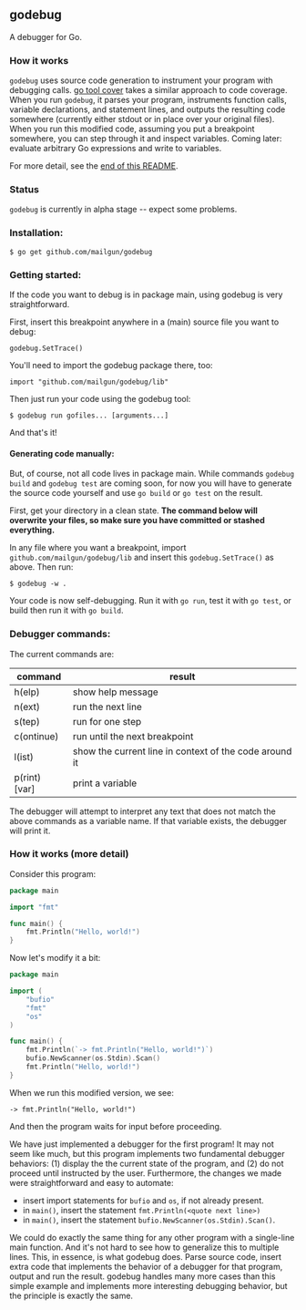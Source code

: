 godebug
-------

A debugger for Go.

### How it works

`godebug` uses source code generation to instrument your program with debugging calls. [go tool cover](http://blog.golang.org/cover) takes a similar approach to code coverage. When you run `godebug`, it parses your program, instruments function calls, variable declarations, and statement lines, and outputs the resulting code somewhere (currently either stdout or in place over your original files). When you run this modified code, assuming you put a breakpoint somewhere, you can step through it and inspect variables. Coming later: evaluate arbitrary Go expressions and write to variables.

For more detail, see the [end of this README](#how-it-works-more-detail).


### Status

`godebug` is currently in alpha stage -- expect some problems.


### Installation:

    $ go get github.com/mailgun/godebug


### Getting started:

If the code you want to debug is in package main, using godebug is very straightforward.

First, insert this breakpoint anywhere in a (main) source file you want to debug:

    godebug.SetTrace()

You'll need to import the godebug package there, too:

    import "github.com/mailgun/godebug/lib"

Then just run your code using the godebug tool:

    $ godebug run gofiles... [arguments...]

And that's it!

#### Generating code manually:

But, of course, not all code lives in package main. While commands `godebug build` and `godebug test` are coming soon, for now you will have to generate the source code yourself and use `go build` or `go test` on the result.

First, get your directory in a clean state. **The command below will overwrite your files, so make sure you have committed or stashed everything.**

In any file where you want a breakpoint, import `github.com/mailgun/godebug/lib` and insert this `godebug.SetTrace()` as above. Then run:

    $ godebug -w .

Your code is now self-debugging. Run it with `go run`, test it with `go test`, or build then run it with `go build`.


### Debugger commands:

The current commands are:

command       | result
--------------|------------------------
h(elp)        | show help message
n(ext)        | run the next line
s(tep)        | run for one step
c(ontinue)    | run until the next breakpoint
l(ist)        | show the current line in context of the code around it
p(rint) [var] | print a variable

The debugger will attempt to interpret any text that does not match the above commands as a variable name. If that variable exists, the debugger will print it.

### How it works (more detail)

Consider this program:

```go
package main

import "fmt"

func main() {
    fmt.Println("Hello, world!")
}
```

Now let's modify it a bit:

```go
package main

import (
    "bufio"
    "fmt"
    "os"
)

func main() {
    fmt.Println(`-> fmt.Println("Hello, world!")`)
    bufio.NewScanner(os.Stdin).Scan()
    fmt.Println("Hello, world!")
}
```

When we run this modified version, we see:

    -> fmt.Println("Hello, world!")

And then the program waits for input before proceeding.

We have just implemented a debugger for the first program! It may not seem like much, but this program implements two fundamental debugger behaviors: (1) display the the current state of the program, and (2) do not proceed until instructed by the user. Furthermore, the changes we made were straightforward and easy to automate:

  * insert import statements for `bufio` and `os`, if not already present.
  * in `main()`, insert the statement `fmt.Println(<quote next line>)`
  * in `main()`, insert the statement `bufio.NewScanner(os.Stdin).Scan()`.

We could do exactly the same thing for any other program with a single-line main function. And it's not hard to see how to generalize this to multiple lines. This, in essence, is what godebug does. Parse source code, insert extra code that implements the behavior of a debugger for that program, output and run the result. godebug handles many more cases than this simple example and implements more interesting debugging behavior, but the principle is exactly the same.
